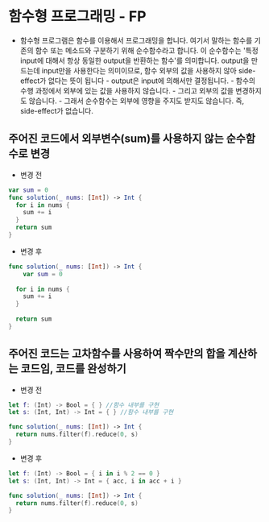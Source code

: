 # 함수형 프로그래밍 - FP



* 함수형 프로그램은 함수를 이용해서 프로그래밍을 합니다. 여기서 말하는 함수를 기존의 함수 또는 메소드와 구분하기 위해 순수함수라고 합니다. 이 순수함수는 '특정 input에 대해서 항상 동일한 output을 반환하는 함수'를 의미합니다. output을 만드는데 input만을 사용한다는 의미이므로, 함수 외부의 값을 사용하지 않아 side-effect가 없다는 뜻이 됩니다 - output은 input에 의해서만 결정됩니다. - 함수의 수행 과정에서 외부에 있는 값을 사용하지 않습니다. - 그리고 외부의 값을 변경하지도 않습니다. - 그래서 순수함수는 외부에 영향을 주지도 받지도 않습니다. 즉, side-effect가 없습니다.

## 주어진 코드에서 외부변수(sum)를 사용하지 않는 순수함수로 변경

* 변경 전
```swift
var sum = 0
func solution(_ nums: [Int]) -> Int {
  for i in nums {
    sum += i
  }
  return sum
}
```

* 변경 후
```swift
func solution(_ nums: [Int]) -> Int {
	var sum = 0
	
  for i in nums {
    sum += i
  }
  
  return sum
}
```

## 주어진 코드는 고차함수를 사용하여 짝수만의 합을 계산하는 코드임, 코드를 완성하기
* 변경 전
```swift
let f: (Int) -> Bool = { } //함수 내부를 구현
let s: (Int, Int) -> Int = { } //함수 내부를 구현

func solution(_ nums: [Int]) -> Int {
  return nums.filter(f).reduce(0, s)
}
```

* 변경 후
```swift
let f: (Int) -> Bool = { i in i % 2 == 0 }
let s: (Int, Int) -> Int = { acc, i in acc + i }

func solution(_ nums: [Int]) -> Int {
  return nums.filter(f).reduce(0, s)
}
```
